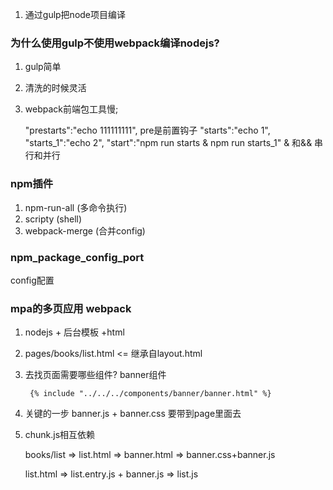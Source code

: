 1. 通过gulp把node项目编译  


### 为什么使用gulp不使用webpack编译nodejs?
1. gulp简单
2. 清洗的时候灵活  
3. webpack前端包工具慢;


    "prestarts":"echo 111111111", pre是前置钩子
    "starts":"echo 1",
    "starts_1":"echo 2",
    "start":"npm run starts & npm run starts_1" 
    & 和&& 串行和并行


### npm插件 
1. npm-run-all  (多命令执行)
2. scripty (shell)
3. webpack-merge (合并config)

### npm_package_config_port
config配置



### mpa的多页应用 webpack
1. nodejs + 后台模板 +html
2. pages/books/list.html <= 继承自layout.html
3. 去找页面需要哪些组件? banner组件 

        {% include "../../../components/banner/banner.html" %}

4. 关键的一步 banner.js + banner.css 要带到page里面去  

5. chunk.js相互依赖 

    books/list => list.html => banner.html => banner.css+banner.js  

    list.html => list.entry.js + banner.js => list.js